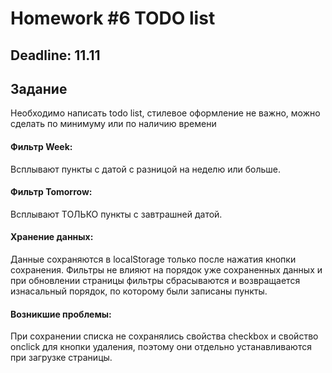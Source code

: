 # Homework #6 TODO list
## Deadline: 11.11
## Задание
Необходимо написать todo list, стилевое оформление не важно, можно сделать по минимуму или по наличию времени
#### Фильтр Week:
Всплывают пункты с датой с разницой на неделю или больше.
#### Фильтр Tomorrow:
Всплывают ТОЛЬКО пункты с завтрашней датой.
#### Хранение данных:
Данные сохраняются в localStorage только после нажатия кнопки сохранения. Фильтры не влияют на порядок уже сохраненных данных и при обновлении страницы фильтры сбрасываются и возвращается изнасальный порядок, по которому были записаны пункты.
#### Возникшие проблемы:
При сохранении списка не сохранялись свойства checkbox и свойство oncliсk для кнопки удаления, поэтому они отдельно устанавливаются при загрузке страницы.